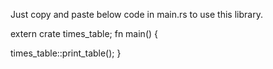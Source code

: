 Just copy and paste below code in main.rs to use this library.


extern crate times_table;
fn main()
{

times_table::print_table();
}
